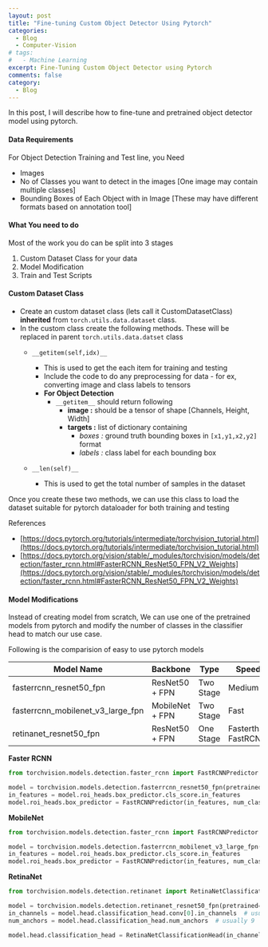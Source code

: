 ```yaml
---
layout: post
title: "Fine-tuning Custom Object Detector Using Pytorch"
categories:
  - Blog
  - Computer-Vision
# tags:
#   - Machine Learning
excerpt: Fine-Tuning Custom Object Detector using Pytorch
comments: false
category:
  - Blog
---
```


In this post, I will describe how to fine-tune and pretrained object detector model using pytorch.

#### Data Requirements
For Object Detection Training and Test line, you Need
- Images
- No of Classes you want to detect in the images [One image may contain multiple classes]
- Bounding Boxes of Each Object with in Image [These may have different formats based on annotation tool]

#### What You need to do
Most of the work you do can be split into 3 stages
1. Custom Dataset Class for your data 
2. Model Modification  
3. Train and Test Scripts 

#### Custom Dataset Class
- Create an custom dataset class (lets call it CustomDatasetClass) **inherited** from `torch.utils.data.dataset` class.
- In the custom class create the following methods. These will be replaced in parent `torch.utils.data.datset` class
    - `__getitem(self,idx)__`
        - This is used to get the each item for training and testing
        - Include the code to do any preprocessing for data - for ex, converting image and class labels to tensors
        - **For Object Detection**
            - `__getitem__` should return following
                - **image :** should be a tensor of shape [Channels, Height, Width]
                - **targets :** list of dictionary containing
                    - *boxes :* ground truth bounding boxes in ``[x1,y1,x2,y2]`` format
                    - *labels :* class label for each bounding box

    - `__len(self)__`
        - This is used to get the total number of samples in the dataset

Once you create these two methods, we can use this class to load the dataset suitable for pytorch dataloader for both training and testing

References
- [https://docs.pytorch.org/tutorials/intermediate/torchvision_tutorial.html](https://docs.pytorch.org/tutorials/intermediate/torchvision_tutorial.html)
- [https://docs.pytorch.org/vision/stable/_modules/torchvision/models/detection/faster_rcnn.html#FasterRCNN_ResNet50_FPN_V2_Weights](https://docs.pytorch.org/vision/stable/_modules/torchvision/models/detection/faster_rcnn.html#FasterRCNN_ResNet50_FPN_V2_Weights)


#### Model Modifications
Instead of creating model from scratch, We can use one of the pretrained models from pytorch and modify the number of classes in the classifier head to match our use case.

Following is the comparision of easy to use pytorch models

| Model Name | Backbone | Type |  Speed | Accuracy |
| ---------- | --------- | ----- | ------ | -------- |
| fasterrcnn_resnet50_fpn | ResNet50 + FPN | Two Stage | Medium | High |
| fasterrcnn_mobilenet_v3_large_fpn | MobileNet + FPN | Two Stage | Fast | Medium |
| retinanet_resnet50_fpn | ResNet50 + FPN | One Stage | Fasterthan FastRCNN | Decent |

**Faster RCNN** 
```python
from torchvision.models.detection.faster_rcnn import FastRCNNPredictor

model = torchvision.models.detection.fasterrcnn_resnet50_fpn(pretrained=True)
in_features = model.roi_heads.box_predictor.cls_score.in_features
model.roi_heads.box_predictor = FastRCNNPredictor(in_features, num_classes)
```

**MobileNet**
```python
from torchvision.models.detection.faster_rcnn import FastRCNNPredictor

model = torchvision.models.detection.fasterrcnn_mobilenet_v3_large_fpn(pretrained=True)
in_features = model.roi_heads.box_predictor.cls_score.in_features
model.roi_heads.box_predictor = FastRCNNPredictor(in_features, num_classes)
```

**RetinaNet**
```python
from torchvision.models.detection.retinanet import RetinaNetClassificationHead

model = torchvision.models.detection.retinanet_resnet50_fpn(pretrained=True)
in_channels = model.head.classification_head.conv[0].in_channels  # usually 256
num_anchors = model.head.classification_head.num_anchors  # usually 9

model.head.classification_head = RetinaNetClassificationHead(in_channels, num_anchors, num_classes)
```



